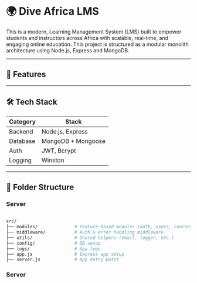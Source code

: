 # 🌍 Dive Africa LMS

This is a modern, Learning Management System (LMS) built to empower students and instructors across Africa with scalable, real-time, and engaging online education. This project is structured as a modular monolith architecture using Node.js, Express and MongoDB.

---

## 🚀 Features

---

## 🛠 Tech Stack

| Category | Stack              |
| -------- | ------------------ |
| Backend  | Node.js, Express   |
| Database | MongoDB + Mongoose |
| Auth     | JWT, Bcrypt        |
| Logging  | Winston            |

---

## 📁 Folder Structure

### Server

```bash

src/
├── modules/              # Feature-based modules (auth, users, courses, etc.)
├── middleware/           # Auth & error handling middleware
├── utils/                # Shared helpers (email, logger, etc.)
├── config/               # DB setup
├── logs/                 # App logs
├── app.js                # Express app setup
├── server.js             # App entry point


```

### Server
